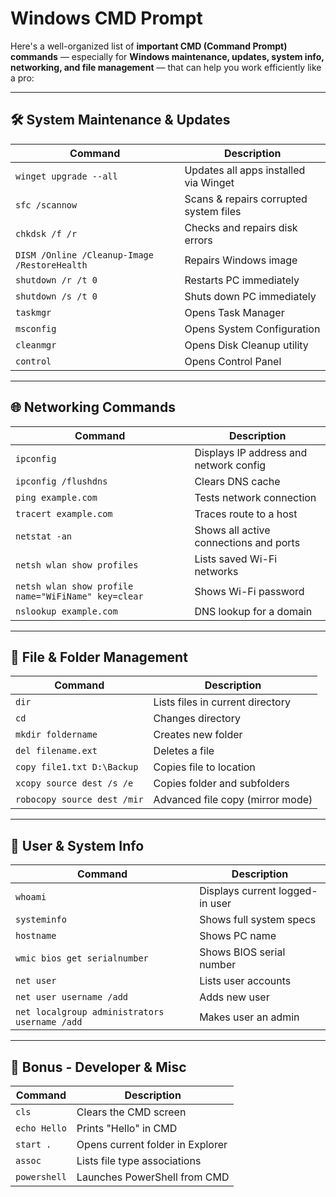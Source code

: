 # Windows CMD Prompt

Here's a well-organized list of **important CMD (Command Prompt) commands** — especially for **Windows maintenance, updates, system info, networking, and file management** — that can help you work efficiently like a pro:

---

## 🛠️ **System Maintenance & Updates**

| Command                                      | Description                            |
| -------------------------------------------- | -------------------------------------- |
| `winget upgrade --all`                       | Updates all apps installed via Winget  |
| `sfc /scannow`                               | Scans & repairs corrupted system files |
| `chkdsk /f /r`                               | Checks and repairs disk errors         |
| `DISM /Online /Cleanup-Image /RestoreHealth` | Repairs Windows image                  |
| `shutdown /r /t 0`                           | Restarts PC immediately                |
| `shutdown /s /t 0`                           | Shuts down PC immediately              |
| `taskmgr`                                    | Opens Task Manager                     |
| `msconfig`                                   | Opens System Configuration             |
| `cleanmgr`                                   | Opens Disk Cleanup utility             |
| `control`                                    | Opens Control Panel                    |

---

## 🌐 **Networking Commands**

| Command                                             | Description                            |
| --------------------------------------------------- | -------------------------------------- |
| `ipconfig`                                          | Displays IP address and network config |
| `ipconfig /flushdns`                                | Clears DNS cache                       |
| `ping example.com`                                  | Tests network connection               |
| `tracert example.com`                               | Traces route to a host                 |
| `netstat -an`                                       | Shows all active connections and ports |
| `netsh wlan show profiles`                          | Lists saved Wi-Fi networks             |
| `netsh wlan show profile name="WiFiName" key=clear` | Shows Wi-Fi password                   |
| `nslookup example.com`                              | DNS lookup for a domain                |

---

## 📂 **File & Folder Management**

| Command                     | Description                      |
| --------------------------- | -------------------------------- |
| `dir`                       | Lists files in current directory |
| `cd`                        | Changes directory                |
| `mkdir foldername`          | Creates new folder               |
| `del filename.ext`          | Deletes a file                   |
| `copy file1.txt D:\Backup`  | Copies file to location          |
| `xcopy source dest /s /e`   | Copies folder and subfolders     |
| `robocopy source dest /mir` | Advanced file copy (mirror mode) |

---

## 🔐 **User & System Info**

| Command                                       | Description                     |
| --------------------------------------------- | ------------------------------- |
| `whoami`                                      | Displays current logged-in user |
| `systeminfo`                                  | Shows full system specs         |
| `hostname`                                    | Shows PC name                   |
| `wmic bios get serialnumber`                  | Shows BIOS serial number        |
| `net user`                                    | Lists user accounts             |
| `net user username /add`                      | Adds new user                   |
| `net localgroup administrators username /add` | Makes user an admin             |

---

## 🧪 **Bonus - Developer & Misc**

| Command      | Description                      |
| ------------ | -------------------------------- |
| `cls`        | Clears the CMD screen            |
| `echo Hello` | Prints "Hello" in CMD            |
| `start .`    | Opens current folder in Explorer |
| `assoc`      | Lists file type associations     |
| `powershell` | Launches PowerShell from CMD     |
